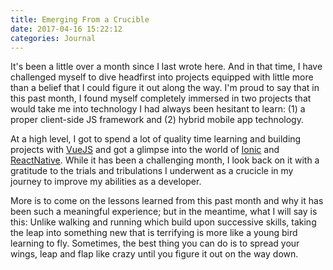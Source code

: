 ```yaml
---
title: Emerging From a Crucible
date: 2017-04-16 15:22:12
categories: Journal
---
```


It's been a little over a month since I last wrote here. And in that time, I have challenged myself to dive headfirst into projects equipped with little more than a belief that I could figure it out along the way. I'm proud to say that in this past month, I found myself completely immersed in two projects that would take me into technology I had always been hesitant to learn: (1) a proper client-side JS framework and (2) hybrid mobile app technology.

At a high level, I got to spend a lot of quality time learning and building projects with [VueJS](https://vuejs.org) and got a glimpse into the world of [Ionic](https://ionicframework.com/) and [ReactNative](https://facebook.github.io/react-native/). While it has been a challenging month, I look back on it with a gratitude to the trials and tribulations I underwent as a crucicle in my journey to improve my abilities as a developer.

More is to come on the lessons learned from this past month and why it has been such a meaningful experience; but in the meantime, what I will say is this: Unlike walking and running which build upon successive skills, taking the leap into something new that is terrifying is more like a young bird learning to fly. Sometimes, the best thing you can do is to spread your wings, leap and flap like crazy until you figure it out on the way down.
